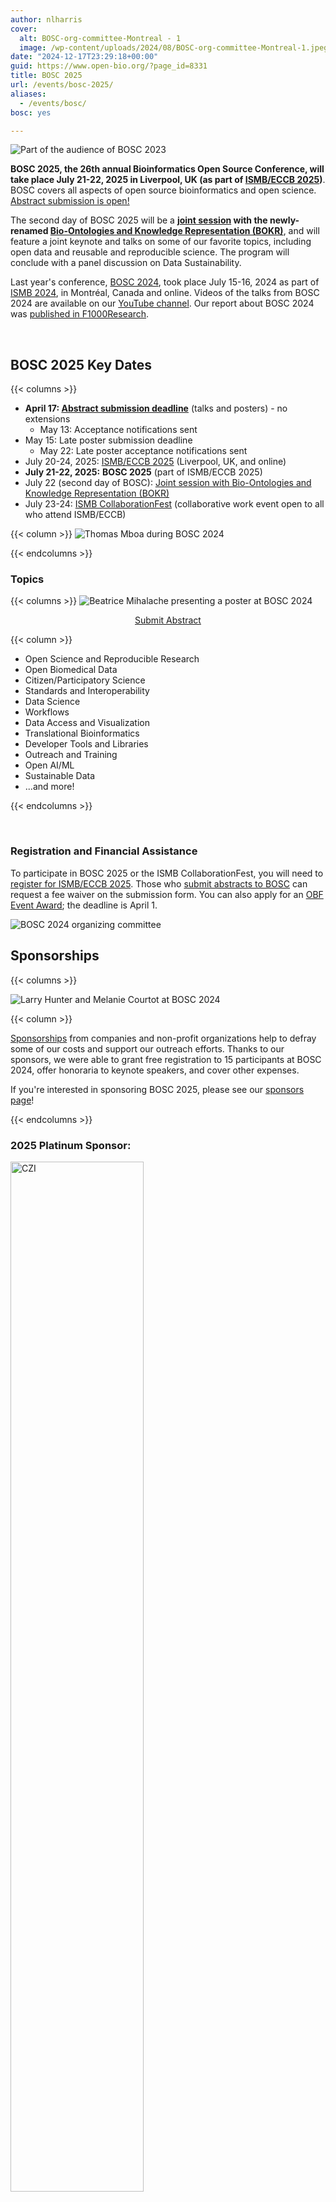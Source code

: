 ```yaml
---
author: nlharris
cover:
  alt: BOSC-org-committee-Montreal - 1
  image: /wp-content/uploads/2024/08/BOSC-org-committee-Montreal-1.jpeg
date: "2024-12-17T23:29:18+00:00"
guid: https://www.open-bio.org/?page_id=8331
title: BOSC 2025
url: /events/bosc-2025/
aliases:
  - /events/bosc/
bosc: yes

---
```

![Part of the audience of BOSC 2023](/wp-content/uploads/2023/08/BOSC2023-crowded-room-Jason-standing-1.png)

**BOSC 2025, the 26th annual Bioinformatics Open Source Conference,
  will take place July 21-22, 2025 in Liverpool, UK (as part of
  [ISMB/ECCB 2025](https://www.iscb.org/ismbeccb2025/home))**. BOSC
  covers all aspects of open source bioinformatics and open science.
[Abstract submission is open!](/events/bosc-2025/submit/)

The second day of BOSC 2025 will be a **[joint session](/2025/03/01/BOSC-BOKR-2025) with the newly-renamed
[Bio-Ontologies and Knowledge Representation (BOKR)](https://www.bio-ontologies.org.uk/2025-meeting)**,
and will feature a joint keynote and talks on some of our favorite topics, including open data and reusable and reproducible science.
The program will conclude with a panel discussion on Data Sustainability.

Last year's conference, [BOSC 2024](/events/bosc-2024), took place July 15-16, 2024 as part of [ISMB 2024](https://www.iscb.org/ismb2024/), in Montréal, Canada and online.
Videos of the talks from BOSC 2024 are available on our [YouTube channel](https://www.youtube.com/@OBFBOSC/). Our report about BOSC 2024 was [published in F1000Research](https://f1000research.com/articles/13-1100).

<br/>

<div class="well">

## BOSC 2025 Key Dates

{{< columns >}}
- **April 17:
  [Abstract submission deadline](/events/bosc-2025/submit/)** (talks
  and posters) - no extensions
  - May 13: Acceptance notifications sent
 - May 15: Late poster submission deadline
   - May 22: Late poster acceptance notifications sent
- July 20-24, 2025: [ISMB/ECCB 2025](https://www.iscb.org/ismbeccb2025/home) (Liverpool, UK, and online)
- **July 21-22, 2025:** **BOSC 2025** (part of ISMB/ECCB 2025)
- July 22 (second day of BOSC): [Joint session with Bio-Ontologies and Knowledge Representation (BOKR)](/2025/03/01/BOSC-BOKR-2025)
- July 23-24: [ISMB CollaborationFest](/events/bosc-2025/ismb-collaborationfest-2025/) (collaborative work event open to all who attend ISMB/ECCB)

{{< column >}}
![Thomas Mboa during BOSC 2024](/wp-content/uploads/2025/01/Thomas-Mboa-on-panel.jpeg)

{{< endcolumns >}}

</div>

### Topics

{{< columns >}}
![Beatrice Mihalache presenting a poster at BOSC 2024](/wp-content/uploads/2024/12/Beatrice-Mihalache-with-BOSC-poster.jpg)
<br/>
<center><a href="/events/bosc-2025/submit/" class="btn btn-lg btn-primary">Submit Abstract</a></center>

{{< column >}}

- Open Science and Reproducible Research
- Open Biomedical Data
- Citizen/Participatory Science
- Standards and Interoperability
- Data Science
- Workflows
- Data Access and Visualization
- Translational Bioinformatics
- Developer Tools and Libraries
- Outreach and Training
- Open AI/ML
- Sustainable Data
- ...and more!

{{< endcolumns >}}

<br/>

### Registration and Financial Assistance

To participate in BOSC 2025 or the ISMB CollaborationFest, you will
need to [register for ISMB/ECCB 2025](https://www.iscb.org/ismbeccb2025/register). Those who
[submit abstracts to BOSC](/events/bosc-2025/submit/) can request a
fee waiver on the submission form. You can also apply for an
[OBF Event Award](/event-awards/); the deadline is April 1.

![BOSC 2024 organizing committee](/wp-content/uploads/2024/08/BOSC-org-committee-Montreal-1.jpeg)


## Sponsorships

{{< columns >}}

![Larry Hunter and Melanie Courtot at BOSC 2024](/wp-content/uploads/2024/08/Larry-and-Melanie-in-BOSC-audience-1.jpeg)

{{< column >}}

[Sponsorships](/events/bosc/sponsors/) from companies and non-profit organizations help to defray some of our costs and support our outreach efforts. Thanks to our sponsors, we were able to grant free registration to 15 participants at BOSC 2024, offer honoraria to keynote speakers, and cover other expenses.

If you're interested in sponsoring BOSC 2025, please see our
[sponsors page](/events/bosc/sponsors/)!

{{< endcolumns >}}


### 2025 Platinum Sponsor:

<a target="_new" href="https://chanzuckerberg.com/science/"><img src="/wp-content/uploads/2021/06/CZI_Logotype_RGB.jpg" style="width:65%" alt="CZI" /></a>

{{< columns >}}

<br/>

**2025 Gold Sponsor:**

<a target="_new" href="https://seqera.io/"><img src="/wp-content/uploads/2024/04/Logo_Seqera-Color.png" style="width:95%" alt="Seqera" /></a>


{{< column >}}
<br/>
**2025 Silver Sponsor:**

{{< columns >}}

[![GigaScience](/wp-content/uploads/2019/05/Gigascience.png)](https://academic.oup.com/gigascience)

{{< column >}}

{{< endcolumns >}}

{{< endcolumns >}}

<div class="well">

### About BOSC

The Bioinformatics Open Source Conference (BOSC) has been [held annually since 2000](/events/bosc/about/). BOSC is organized by the [Open Bioinformatics Foundation (OBF)](/wiki/Main_Page), a non-profit group dedicated to promoting the practice and philosophy of open source software development and open science within the biological research community.

Since its inception, BOSC has provided a forum for developers and users to interact and share research results and ideas in open source bioinformatics. BOSC’s broad spectrum of topics includes practical techniques for solving bioinformatics problems; software development practices; standards and ontologies; approaches that promote open science and sharing of data, results and software; and ways to grow and sustain open source communities.

BOSC is usually preceded or followed by 
[CollaborationFest](/events/bosc/collaborationfest/)
(CoFest for short), a two-day collaborative work session. This is an
opportunity for anyone interested in open science, biology and
programming to meet, talk and work collaboratively. In 2025,
CollaborationFest will be part of ISMB/ECCB!

<a href="/events/bosc/about" class="btn btn-lg btn-primary">More about BOSC</a>

</div>

<div class="well">

### BOSC 2024 Organizing Committee

{{< columns >}}

***Chair: Nomi L. Harris*** (Lawrence Berkeley National Laboratory)

- Karsten Hokamp (Trinity College Dublin)
- Deepak Unni (SIB, Swiss Institute of Bioinformatics)
- Jessica Maia (BD)
- Tazro Ohta (Chiba University)
- Jason Williams (Cold Spring Harbor Laboratory)
- Monica Munoz-Torres (Univ. of Colorado Anschutz Medical Campus)
- Hervé Ménager (Institut Pasteur)

{{< column >}}

![BOSC 2025 Organizing Committee](/wp-content/uploads/2024/12/BOSC-2025-org-committee-square.png)

{{< endcolumns >}}

</div>

#### Code of Conduct

As part of ISMB/ECCB 2025, BOSC 2025 is covered by the [ISCB Code of Ethics and Professional Conduct](https://www.iscb.org/iscb-policy-statements/iscb-code-of-ethics-and-professional-conduct).
